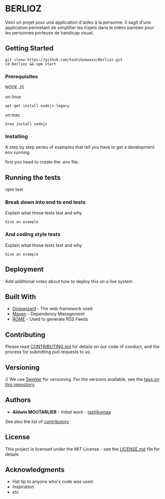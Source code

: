 # BERLIOZ

Voici un projet pour une application d'aides à la personne.
Il sagit d'une application permetant de simplifier les trajets
dans le métro parisien pour les personnes porteuse de handicap visuel.
## Getting Started

```
git clone https://github.com/tashikomaaxx/Berlioz.git
cd Berlioz && npm start
```
### Prerequisites

NODE JS

on linux
```
apt-get install nodejs-legacy
```

on mac 
```
brew install nodejs
```

### Installing

A step by step series of examples that tell you have to get a development env running

first you need to create the .env file.
## Running the tests

npm test

### Break down into end to end tests

Explain what these tests test and why

```
Give an example
```

### And coding style tests

Explain what these tests test and why

```
Give an example
```

## Deployment

Add additional notes about how to deploy this on a live system

## Built With

* [Dropwizard](http://www.dropwizard.io/1.0.2/docs/) - The web framework used
* [Maven](https://maven.apache.org/) - Dependency Management
* [ROME](https://rometools.github.io/rome/) - Used to generate RSS Feeds

## Contributing

Please read [CONTRIBUTING.md](https://gist.github.com/PurpleBooth/b24679402957c63ec426) for details on our code of conduct, and the process for submitting pull requests to us.

## Versioning

// We use [SemVer](http://semver.org/) for versioning. For the versions available, see the [tags on this repository](https://github.com/your/project/tags). 

## Authors

* **Aldwin MOUTARLIER** - *Initial work* - [tashikomaa](https://github.com/tashikomaa)

See also the list of [contributors](https://github.com/tashikomaaxx/Berlioz/contributors)

## License

This project is licensed under the MIT License - see the [LICENSE.md](LICENSE.md) file for details

## Acknowledgments

* Hat tip to anyone who's code was used
* Inspiration
* etc


